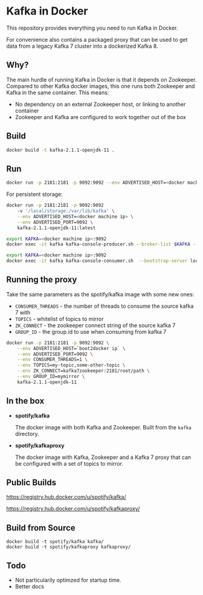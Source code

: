 Kafka in Docker
===

This repository provides everything you need to run Kafka in Docker.

For convenience also contains a packaged proxy that can be used to get data from
a legacy Kafka 7 cluster into a dockerized Kafka 8.

Why?
---
The main hurdle of running Kafka in Docker is that it depends on Zookeeper.
Compared to other Kafka docker images, this one runs both Zookeeper and Kafka
in the same container. This means:

* No dependency on an external Zookeeper host, or linking to another container
* Zookeeper and Kafka are configured to work together out of the box

Build
-----
```bash
docker build -t kafka-2.1.1-openjdk-11 .
```

Run
---

```bash
docker run -p 2181:2181 -p 9092:9092 --env ADVERTISED_HOST=<docker machine ip> --env ADVERTISED_PORT=9092 kafka-2.1.1-openjdk-11:latest
```
For persistent storage:
```bash
docker run -p 2181:2181 -p 9092:9092
    -v '/local/storage:/var/lib/kafka' \
    --env ADVERTISED_HOST=<docker machine ip> \
    --env ADVERTISED_PORT=9092 \
    kafka-2.1.1-openjdk-11:latest
```

```bash
export KAFKA=<docker machine ip>:9092
docker exec -it kafka kafka-console-producer.sh --broker-list $KAFKA --topic test
```

```bash
export KAFKA=<docker machine ip>:9092
docker exec -it kafka kafka-console-consumer.sh  --bootstrap-server localhost:9092 --topic test --from-beginning
```

Running the proxy
-----------------

Take the same parameters as the spotify/kafka image with some new ones:
 * `CONSUMER_THREADS` - the number of threads to consume the source kafka 7 with
 * `TOPICS` - whitelist of topics to mirror
 * `ZK_CONNECT` - the zookeeper connect string of the source kafka 7
 * `GROUP_ID` - the group.id to use when consuming from kafka 7

```bash
docker run -p 2181:2181 -p 9092:9092 \
    --env ADVERTISED_HOST=`boot2docker ip` \
    --env ADVERTISED_PORT=9092 \
    --env CONSUMER_THREADS=1 \
    --env TOPICS=my-topic,some-other-topic \
    --env ZK_CONNECT=kafka7zookeeper:2181/root/path \
    --env GROUP_ID=mymirror \
    kafka-2.1.1-openjdk-11
```

In the box
---
* **spotify/kafka**

  The docker image with both Kafka and Zookeeper. Built from the `kafka`
  directory.

* **spotify/kafkaproxy**

  The docker image with Kafka, Zookeeper and a Kafka 7 proxy that can be
  configured with a set of topics to mirror.

Public Builds
---

https://registry.hub.docker.com/u/spotify/kafka/

https://registry.hub.docker.com/u/spotify/kafkaproxy/

Build from Source
---

    docker build -t spotify/kafka kafka/
    docker build -t spotify/kafkaproxy kafkaproxy/

Todo
---

* Not particularily optimzed for startup time.
* Better docs

